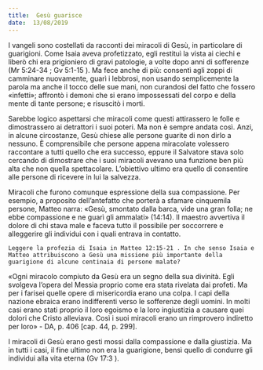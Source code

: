 ```yaml
---
title:  Gesù guarisce
date:  13/08/2019
---
```


I vangeli sono costellati da racconti dei miracoli di Gesù, in particolare di guarigioni. Come Isaia aveva profetizzato, egli restituì la vista ai ciechi e liberò chi era prigioniero di gravi patologie, a volte dopo anni di sofferenze (Mr 5:24-34 ; Gv 5:1-15 ). Ma fece anche di più: consentì agli zoppi di camminare nuovamente, guarì i lebbrosi, non usando semplicemente la parola ma anche il tocco delle sue mani, non curandosi del fatto che fossero «infetti»; affrontò i demoni che si erano impossessati del corpo e della mente di tante persone; e risuscitò i morti.

Sarebbe logico aspettarsi che miracoli come questi attirassero le folle e dimostrassero ai detrattori i suoi poteri. Ma non è sempre andata così. Anzi, in alcune circostanze, Gesù chiese alle persone guarite di non dirlo a nessuno. È comprensibile che persone appena miracolate volessero raccontare a tutti quello che era successo, eppure il Salvatore stava solo cercando di dimostrare che i suoi miracoli avevano una funzione ben più alta che non quella spettacolare. L’obiettivo ultimo era quello di consentire alle persone di ricevere in lui la salvezza.

Miracoli che furono comunque espressione della sua compassione. Per esempio, a proposito dell’antefatto che porterà a sfamare cinquemila persone, Matteo narra: «Gesù, smontato dalla barca, vide una gran folla; ne ebbe compassione e ne guarì gli ammalati» (14:14). Il maestro avvertiva il dolore di chi stava male e faceva tutto il possibile per soccorrere e alleggerire gli individui con i quali entrava in contatto.

`Leggere la profezia di Isaia in Matteo 12:15-21 . In che senso Isaia e Matteo attribuiscono a Gesù una missione più importante della guarigione di alcune centinaia di persone malate?`

«Ogni miracolo compiuto da Gesù era un segno della sua divinità. Egli svolgeva l’opera del Messia proprio come era stata rivelata dai profeti. Ma per i farisei quelle opere di misericordia erano una colpa. I capi della nazione ebraica erano indifferenti verso le sofferenze degli uomini. In molti casi erano stati proprio il loro egoismo e la loro ingiustizia a causare quei dolori che Cristo alleviava. Così i suoi miracoli erano un rimprovero indiretto per loro» - DA, p. 406 [cap. 44, p. 299].

I miracoli di Gesù erano gesti mossi dalla compassione e dalla giustizia. Ma in tutti i casi, il fine ultimo non era la guarigione, bensì quello di condurre gli individui alla vita eterna (Gv 17:3 ).